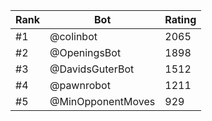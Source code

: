 Rank|Bot|Rating
---|---|---
#1|@colinbot|2065
#2|@OpeningsBot|1898
#3|@DavidsGuterBot|1512
#4|@pawnrobot|1211
#5|@MinOpponentMoves|929
